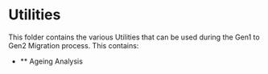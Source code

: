 # Utilities

This folder contains the various Utilities that can be used during the Gen1 to Gen2 Migration process. This contains:

* ** Ageing Analysis

